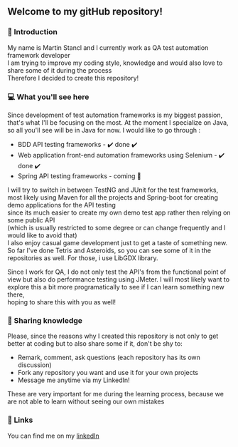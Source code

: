 ## Welcome to my gitHub repository!

### :wave: Introduction 

My name is Martin Stancl and I currently work as QA test automation framework developer  
I am trying to improve my coding style, knowledge and would also love to share some of it during the process  
Therefore I decided to create this repository!

### :computer: What you'll see here 

Since development of test automation frameworks is my biggest passion, that's what I'll be focusing on the most.
At the moment I specialize on Java, so all you'll see will be in Java for now.
I would like to go through :  

  - BDD API testing frameworks - :heavy_check_mark: done :heavy_check_mark:
  - Web application front-end automation frameworks using Selenium - :heavy_check_mark: done :heavy_check_mark:
  - Spring API testing frameworks - coming :eyes:
  


I will try to switch in between TestNG and JUnit for the test frameworks,  
most likely using Maven for all the projects and Spring-boot for creating demo applications for the API testing  
since its much easier to create my own demo test app rather then relying on some public API   
(which is usually restricted to some degree or can change frequently and I would like to avoid that)   
I also enjoy casual game development just to get a taste of something new. So far I've done Tetris and Asteroids,
so you can see some of it in the repositories as well. For those, i use LibGDX library.

Since I work for QA, I do not only test the API's from the functional point of view but also do performance testing
using JMeter. I will most likely want to explore this a bit more programatically to see if I can learn something new there,  
hoping to share this with you as well!

### :memo: Sharing knowledge
Please, since the reasons why I created this repository is not only to get better at coding but to also share some if it, don't be shy to:  

  - Remark, comment, ask questions (each repository has its own discussion)
  - Fork any repository you want and use it for your own projects
  - Message me anytime via my LinkedIn! 
  
These are very important for me during the learning process, because we are not able to learn without seeing our own mistakes  

### :link: Links
You can find me on my <a href="https://www.linkedin.com/in/martin-štancl-11b591108">linkedIn</a>
